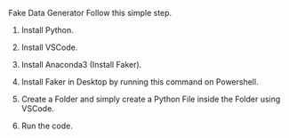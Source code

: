 Fake Data Generator
Follow this simple step.

1. Install Python.

2. Install VSCode.

3. Install Anaconda3 (Install Faker).

4. Install Faker in Desktop by running this command <pip3 install Faker> on Powershell.

5. Create a Folder and simply create a Python File inside the Folder using VSCode.

6. Run the code.
